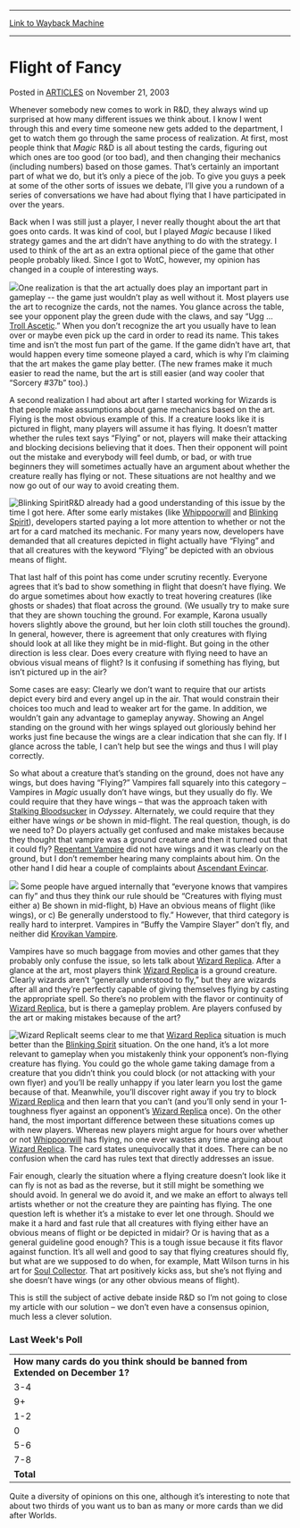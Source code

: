 
---
[Link to Wayback Machine](https://web.archive.org/web/20151103135302/http://magic.wizards.com/en/articles/archive/flight-fancy-2003-11-21)

[_metadata_:generator]:- "Drupal 7 (http://drupal.org)"
[_metadata_:node]:- "288236"
[_metadata_:publish_date]:- "2003-11-21"
[_metadata_:source]:- "div-main-content"
[_metadata_:title]:- "Flight of Fancy"
[_metadata_:wayback_capture_timestamp]:- "2015-11-03 13:53:02"
[_metadata_:wayback_raw_url]:- "https://web.archive.org/web/20151103135302id_/http://magic.wizards.com/en/articles/archive/flight-fancy-2003-11-21"
[_metadata_:wayback_url]:- "http://magic.wizards.com/en/articles/archive/flight-fancy-2003-11-21"
---


Flight of Fancy
===============



 Posted in [ARTICLES](/en/articles)
 on November 21, 2003 











Whenever somebody new comes to work in R&D, they always wind up surprised at how many different issues we think about. I know I went through this and every time someone new gets added to the department, I get to watch them go through the same process of realization. At first, most people think that *Magic* R&D is all about testing the cards, figuring out which ones are too good (or too bad), and then changing their mechanics (including numbers) based on those games. That’s certainly an important part of what we do, but it’s only a piece of the job. To give you guys a peek at some of the other sorts of issues we debate, I’ll give you a rundown of a series of conversations we have had about flying that I have participated in over the years.


Back when I was still just a player, I never really thought about the art that goes onto cards. It was kind of cool, but I played *Magic* because I liked strategy games and the art didn’t have anything to do with the strategy. I used to think of the art as an extra optional piece of the game that other people probably liked. Since I got to WotC, however, my opinion has changed in a couple of interesting ways.


![](https://media.wizards.com/legacy/global/images/mtgcom_daily_rb98_pic1_en.jpg)One realization is that the art actually does play an important part in gameplay -- the game just wouldn’t play as well without it. Most players use the art to recognize the cards, not the names. You glance across the table, see your opponent play the green dude with the claws, and say “Ugg … [Troll Ascetic](http://gatherer.wizards.com/Pages/Card/Details.aspx?name=Troll+Ascetic).” When you don’t recognize the art you usually have to lean over or maybe even pick up the card in order to read its name. This takes time and isn’t the most fun part of the game. If the game didn’t have art, that would happen every time someone played a card, which is why I’m claiming that the art makes the game play better. (The new frames make it much easier to read the name, but the art is still easier (and way cooler that “Sorcery #37b” too).)


A second realization I had about art after I started working for Wizards is that people make assumptions about game mechanics based on the art. Flying is the most obvious example of this. If a creature looks like it is pictured in flight, many players will assume it has flying. It doesn’t matter whether the rules text says “Flying” or not, players will make their attacking and blocking decisions believing that it does. Then their opponent will point out the mistake and everybody will feel dumb, or bad, or with true beginners they will sometimes actually have an argument about whether the creature really has flying or not. These situations are not healthy and we now go out of our way to avoid creating them.



![Blinking Spirit](http://gatherer.wizards.com/Handlers/Image.ashx?size=small&type=card&name=Blinking%20Spirit&options=)R&D already had a good understanding of this issue by the time I got here. After some early mistakes (like [Whippoorwill](http://gatherer.wizards.com/Pages/Card/Details.aspx?name=Whippoorwill) and [Blinking Spirit](http://gatherer.wizards.com/Pages/Card/Details.aspx?name=Blinking+Spirit)), developers started paying a lot more attention to whether or not the art for a card matched its mechanic. For many years now, developers have demanded that all creatures depicted in flight actually have “Flying” and that all creatures with the keyword “Flying” be depicted with an obvious means of flight.



That last half of this point has come under scrutiny recently. Everyone agrees that it’s bad to show something in flight that doesn’t have flying. We do argue sometimes about how exactly to treat hovering creatures (like ghosts or shades) that float across the ground. (We usually try to make sure that they are shown touching the ground. For example, Karona usually hovers slightly above the ground, but her loin cloth still touches the ground). In general, however, there is agreement that only creatures with flying should look at all like they might be in mid-flight. But going in the other direction is less clear. Does every creature with flying need to have an obvious visual means of flight? Is it confusing if something has flying, but isn’t pictured up in the air?


Some cases are easy: Clearly we don’t want to require that our artists depict every bird and every angel up in the air. That would constrain their choices too much and lead to weaker art for the game. In addition, we wouldn’t gain any advantage to gameplay anyway. Showing an Angel standing on the ground with her wings splayed out gloriously behind her works just fine because the wings are a clear indication that she can fly. If I glance across the table, I can’t help but see the wings and thus I will play correctly.


So what about a creature that’s standing on the ground, does not have any wings, but does having “Flying?” Vampires fall squarely into this category – Vampires in *Magic* usually don’t have wings, but they usually do fly. We could require that they have wings – that was the approach taken with [Stalking Bloodsucker](http://gatherer.wizards.com/Pages/Card/Details.aspx?name=Stalking+Bloodsucker) in *Odyssey*. Alternately, we could require that they either have wings *or* be shown in mid-flight. The real question, though, is do we need to? Do players actually get confused and make mistakes because they thought that vampire was a ground creature and then it turned out that it could fly? [Repentant Vampire](http://gatherer.wizards.com/Pages/Card/Details.aspx?name=Repentant+Vampire) did not have wings and it was clearly on the ground, but I don’t remember hearing many complaints about him. On the other hand I did hear a couple of complaints about [Ascendant Evincar](http://gatherer.wizards.com/Pages/Card/Details.aspx?name=Ascendant+Evincar).


![](https://media.wizards.com/legacy/global/images/mtgcom_daily_rb98_pic2_en.jpg)
Some people have argued internally that “everyone knows that vampires can fly” and thus they think our rule should be “Creatures with flying must either a) Be shown in mid-flight, b) Have an obvious means of flight (like wings), or c) Be generally understood to fly.” However, that third category is really hard to interpret. Vampires in “Buffy the Vampire Slayer” don’t fly, and neither did [Krovikan Vampire](http://gatherer.wizards.com/Pages/Card/Details.aspx?name=Krovikan+Vampire).


Vampires have so much baggage from movies and other games that they probably only confuse the issue, so lets talk about [Wizard Replica](http://gatherer.wizards.com/Pages/Card/Details.aspx?name=Wizard+Replica). After a glance at the art, most players think [Wizard Replica](http://gatherer.wizards.com/Pages/Card/Details.aspx?name=Wizard+Replica) is a ground creature. Clearly wizards aren’t “generally understood to fly,” but they are wizards after all and they’re perfectly capable of giving themselves flying by casting the appropriate spell. So there’s no problem with the flavor or continuity of [Wizard Replica](http://gatherer.wizards.com/Pages/Card/Details.aspx?name=Wizard+Replica), but is there a gameplay problem. Are players confused by the art or making mistakes because of the art?



![Wizard Replica](http://gatherer.wizards.com/Handlers/Image.ashx?size=small&type=card&name=Wizard%20Replica&options=)It seems clear to me that [Wizard Replica](http://gatherer.wizards.com/Pages/Card/Details.aspx?name=Wizard+Replica) situation is much better than the [Blinking Spirit](http://gatherer.wizards.com/Pages/Card/Details.aspx?name=Blinking+Spirit) situation. On the one hand, it’s a lot more relevant to gameplay when you mistakenly think your opponent’s non-flying creature has flying. You could go the whole game taking damage from a creature that you didn’t think you could block (or not attacking with your own flyer) and you’ll be really unhappy if you later learn you lost the game because of that. Meanwhile, you’ll discover right away if you try to block [Wizard Replica](http://gatherer.wizards.com/Pages/Card/Details.aspx?name=Wizard+Replica) and then learn that you can’t (and you’ll only send in your 1-toughness flyer against an opponent’s [Wizard Replica](http://gatherer.wizards.com/Pages/Card/Details.aspx?name=Wizard+Replica) once). On the other hand, the most important difference between these situations comes up with new players. Whereas new players might argue for hours over whether or not [Whippoorwill](http://gatherer.wizards.com/Pages/Card/Details.aspx?name=Whippoorwill) has flying, no one ever wastes any time arguing about [Wizard Replica](http://gatherer.wizards.com/Pages/Card/Details.aspx?name=Wizard+Replica). The card states unequivocally that it does. There can be no confusion when the card has rules text that directly addresses an issue.



Fair enough, clearly the situation where a flying creature doesn’t look like it can fly is not as bad as the reverse, but it still might be something we should avoid. In general we do avoid it, and we make an effort to always tell artists whether or not the creature they are painting has flying. The one question left is whether it’s a mistake to ever let one through. Should we make it a hard and fast rule that all creatures with flying either have an obvious means of flight or be depicted in midair? Or is having that as a general guideline good enough? This is a tough issue because it fits flavor against function. It’s all well and good to say that flying creatures should fly, but what are we supposed to do when, for example, Matt Wilson turns in his art for [Soul Collector](http://gatherer.wizards.com/Pages/Card/Details.aspx?name=Soul+Collector). That art positively kicks ass, but she’s not flying and she doesn’t have wings (or any other obvious means of flight).


This is still the subject of active debate inside R&D so I’m not going to close my article with our solution – we don’t even have a consensus opinion, much less a clever solution.


### Last Week's Poll





|  |
| --- |
| **How many cards do you think should be banned from Extended on December 1?** |
| 3-4 | 2954 | 28.1% |
| 9+ | 2248 | 21.4% |
| 1-2 | 1829 | 17.4% |
| 0 | 1786 | 17.0% |
| 5-6 | 1308 | 12.4% |
| 7-8 | 391 | 3.7% |
| **Total** | **10516** | **100.0%** |


Quite a diversity of opinions on this one, although it’s interesting to note that about two thirds of you want us to ban as many or more cards than we did after Worlds.








